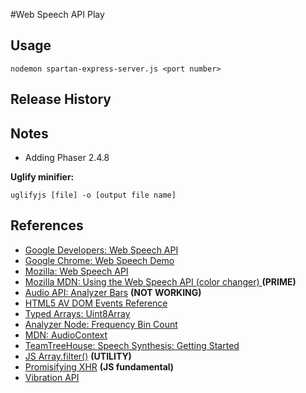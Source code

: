 #Web Speech API Play

## Usage 

    nodemon spartan-express-server.js <port number>

## Release History

## Notes
- Adding Phaser 2.4.8

**Uglify minifier:**

    uglifyjs [file] -o [output file name]

## References
- [Google Developers: Web Speech API](https://developers.google.com/web/updates/2013/01/Voice-Driven-Web-Apps-Introduction-to-the-Web-Speech-API?hl=en)
- [Google Chrome: Web Speech Demo](https://github.com/GoogleChrome/webplatform-samples/blob/master/webspeechdemo/webspeechdemo.html)
- [Mozilla: Web Speech API](https://developer.mozilla.org/en-US/docs/Web/API/Web_Speech_API)
- [Mozilla MDN: Using the Web Speech API (color changer) ](https://developer.mozilla.org/en-US/docs/Web/API/Web_Speech_API/Using_the_Web_Speech_API) **(PRIME)**
- [Audio API: Analyzer Bars](https://www.youtube.com/watch?v=IBHpSkGZtNM&feature=youtu.be) **(NOT WORKING)**
- [HTML5 AV DOM Events Reference](http://www.w3schools.com/tags/ref_av_dom.asp)
- [Typed Arrays: Uint8Array](https://developer.mozilla.org/en-US/docs/Web/JavaScript/Typed_arrays)
- [Analyzer Node: Frequency Bin Count](https://developer.mozilla.org/en-US/docs/Web/API/AnalyserNode/frequencyBinCount)
- [MDN: AudioContext ](https://developer.mozilla.org/en-US/docs/Web/API/AudioContext/createAnalyser) 
- [TeamTreeHouse: Speech Synthesis: Getting Started](http://blog.teamtreehouse.com/getting-started-speech-synthesis-api)
- [JS Array.filter()](http://www.w3schools.com/jsref/jsref_filter.asp) **(UTILITY)**
- [Promisifying XHR](http://www.html5rocks.com/en/tutorials/es6/promises/) **(JS fundamental)**
- [Vibration API](https://davidwalsh.name/vibration-api)



